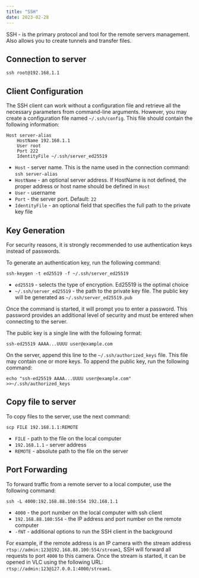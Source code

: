 ```yaml
---
title: "SSH"
date: 2023-02-28
---
```


SSH - is the primary protocol and tool for the remote servers management. Also allows you to create tunnels and transfer files.

## Connection to server

```
ssh root@192.168.1.1
```

## Client Configuration

The SSH client can work without a configuration file and retrieve all the necessary parameters from command-line arguments. However, you may create a configuration file named `~/.ssh/config`. This file should contain the following information:

```
Host server-alias
    HostName 192.168.1.1
    User root
    Port 222
    IdentityFile ~/.ssh/server_ed25519
```

- `Host` - server name. This is the name used in the connection command: `ssh server-alias`
- `HostName` - an optional server address. If HostName is not defined, the proper address or host name should be defined in `Host`
- `User` - username
- `Port` - the server port. Default: `22`
- `IdentityFile` - an optional field that specifies the full path to the private key file

## Key Generation

For security reasons, it is strongly recommended to use authentication keys instead of passwords.

To generate an authentication key, run the following command:

```
ssh-keygen -t ed25519 -f ~/.ssh/server_ed25519
```

- `ed25519` - selects the type of encryption. Ed25519 is the optimal choice
- `~/.ssh/server_ed25519` - the path to the private key file. The public key will be generated as `~/.ssh/server_ed25519.pub`

Once the command is started, it will prompt you to enter a password. This password provides an additional level of security and must be entered when connecting to the server.

The public key is a single line with the following format:

```
ssh-ed25519 AAAA...UUUU user@example.com
```

On the server, append this line to the `~/.ssh/authorized_keys` file. This file may contain one or more keys. To append the public key, run the following command:

```
echo "ssh-ed25519 AAAA...UUUU user@example.com" >>~/.ssh/authorized_keys
```

## Copy file to server

To copy files to the server, use the next command:

```
scp FILE 192.168.1.1:REMOTE
```

- `FILE` - path to the file on the local computer
- `192.168.1.1` - server address
- `REMOTE` - absolute path to the file on the server

## Port Forwarding

To forward traffic from a remote server to a local computer, use the following command:

```
ssh -L 4000:192.168.88.100:554 192.168.1.1
```

- `4000` - the port number on the local computer with ssh client
- `192.168.88.100:554` - the IP address and port number on the remote computer
- `-fNT` - additional options to run the SSH client in the background

For example, if the remote address is an IP camera with the stream address `rtsp://admin:123@192.168.88.100:554/stream1`, SSH will forward all requests to port `4000` to this camera. Once the stream is started, it can be opened in VLC using the following URL: `rtsp://admin:123@127.0.0.1:4000/stream1`.
